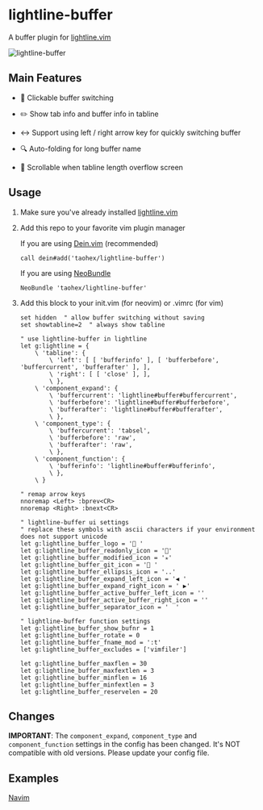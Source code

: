 # lightline-buffer

A buffer plugin for [lightline.vim](https://github.com/itchyny/lightline.vim)

![lightline-buffer](http://taohex.github.io/lightline-buffer/images/lightline-buffer.png)

## Main Features

*	:star2: Clickable buffer switching

*	:pencil2: Show tab info and buffer info in tabline

*	:left_right_arrow: Support using left / right arrow key for quickly switching buffer

*	:mag: Auto-folding for long buffer name

*	:triangular_ruler: Scrollable when tabline length overflow screen

## Usage

1.	Make sure you've already installed [lightline.vim](https://github.com/itchyny/lightline.vim)

2.	Add this repo to your favorite vim plugin manager

	If you are using [Dein.vim](https://github.com/Shougo/dein.vim) (recommended)

	```vim
	call dein#add('taohex/lightline-buffer')
	```

	If you are using [NeoBundle](https://github.com/Shougo/neobundle.vim)

	```vim
	NeoBundle 'taohex/lightline-buffer'
	```

3.	Add this block to your init.vim (for neovim) or .vimrc (for vim)

	```vim
	set hidden  " allow buffer switching without saving
	set showtabline=2  " always show tabline

	" use lightline-buffer in lightline
	let g:lightline = {
		\ 'tabline': {
			\ 'left': [ [ 'bufferinfo' ], [ 'bufferbefore', 'buffercurrent', 'bufferafter' ], ],
			\ 'right': [ [ 'close' ], ],
			\ },
		\ 'component_expand': {
			\ 'buffercurrent': 'lightline#buffer#buffercurrent',
			\ 'bufferbefore': 'lightline#buffer#bufferbefore',
			\ 'bufferafter': 'lightline#buffer#bufferafter',
			\ },
		\ 'component_type': {
			\ 'buffercurrent': 'tabsel',
			\ 'bufferbefore': 'raw',
			\ 'bufferafter': 'raw',
			\ },
		\ 'component_function': {
			\ 'bufferinfo': 'lightline#buffer#bufferinfo',
			\ },
		\ }

	" remap arrow keys
	nnoremap <Left> :bprev<CR>
	nnoremap <Right> :bnext<CR>

	" lightline-buffer ui settings
	" replace these symbols with ascii characters if your environment does not support unicode
	let g:lightline_buffer_logo = ' '
	let g:lightline_buffer_readonly_icon = ''
	let g:lightline_buffer_modified_icon = '✭'
	let g:lightline_buffer_git_icon = ' '
	let g:lightline_buffer_ellipsis_icon = '..'
	let g:lightline_buffer_expand_left_icon = '◀ '
	let g:lightline_buffer_expand_right_icon = ' ▶'
	let g:lightline_buffer_active_buffer_left_icon = ''
	let g:lightline_buffer_active_buffer_right_icon = ''
	let g:lightline_buffer_separator_icon = '  '

	" lightline-buffer function settings
	let g:lightline_buffer_show_bufnr = 1
	let g:lightline_buffer_rotate = 0
	let g:lightline_buffer_fname_mod = ':t'
	let g:lightline_buffer_excludes = ['vimfiler']

	let g:lightline_buffer_maxflen = 30
	let g:lightline_buffer_maxfextlen = 3
	let g:lightline_buffer_minflen = 16
	let g:lightline_buffer_minfextlen = 3
	let g:lightline_buffer_reservelen = 20
	```

## Changes

**IMPORTANT**: The `component_expand`, `component_type` and `component_function` settings in the config has been changed. It's NOT compatible with old versions. Please update your config file.

## Examples

[Navim](https://github.com/taohex/navim)

